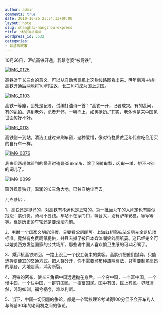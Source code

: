 ```yaml
---
author: admin
comments: true
date: 2010-10-26 23:34:13+00:00
layout: note
slug: shanghai-hangzhou-express
title: 体验沪杭高铁
wordpress_id: 3532
categories:
- 非虚构叙事
---
```


10月26日，沪杭高铁开通，我跟老婆“被高铁”。

[![IMG_0125](http://farm2.static.flickr.com/1245/5117832084_4ae64b0192.jpg)](http://www.flickr.com/photos/lookoo/5117832084/)

高铁对于长三角的意义，可以从自动售票机上这张线路图看出来。明年南京-杭州高铁开通后两地将1小时往返，长三角将成为国上之国。

[![IMG_0103](http://farm5.static.flickr.com/4089/5117235995_6673df093d.jpg)](http://www.flickr.com/photos/lookoo/5117235995/)

高铁一等座，到处是记者。试编打油诗一首：“高铁一开，记者成灾。有的乱问，有的乱拍。遇到老外，记者开怀。一哄而上，如崽抢奶。”其实，老外也是来中国见世面的好不好。

[![IMG_0113](http://farm2.static.flickr.com/1098/5117836944_4d4d38719c.jpg)](http://www.flickr.com/photos/lookoo/5117836944/)

高铁刚一到站，清洁工就过来刷车窗，这种爱惜，像对待物质贫乏年代省吃俭用买的自行车一样。

[![IMG_0076](http://farm5.static.flickr.com/4092/5117230489_43ed0af7ca.jpg)](http://www.flickr.com/photos/lookoo/5117230489/)

我来回两趟体验到的最高时速是356km/h，除了风驰电掣，闪电一样，想不出别的词儿了。

[![IMG_0099](http://farm2.static.flickr.com/1089/5117227231_6f231d9f8b.jpg)](http://www.flickr.com/photos/lookoo/5117227231/)

窗外风景独好，温润的长三角大地，已独自绝尘而去。

几点感悟：

1、高铁还是挺好的，对高铁有不满也是正常的。第一批坐火车的人肯定也有类似抱怨：票价贵，骑马不要钱。车站不在家门口，噪音大，没有驴车安稳。等等等等。但是历史的车轮还是要滚滚向前。

2、判断一个国家文明的短板，只要看公厕即可。上海虹桥高铁站公厕完全是机场标准，竟然有免费厕纸提供，并且去掉了被日本媒体嘲笑的厕纸篓。这已经完全可以媲美西方发达国家的公共场所。那些说中国人喜欢偷卫生纸的可以闭嘴了。

3、乘沪杭高铁来回，一路上没见一个民工装束的乘客。高票价把他们抛弃，只能选择更便宜的交通方式。把人群分开，你不需要颁布种族隔离法，只需要制定高昂的票价。大地震荡，鸿沟断裂。

4、高铁的密布，使长三角把中国远远抛在身后。一个穷中国，一个富中国，一个慢中国，一个快中国，一群穷国民，一撮富国民。国中有国，民上有民。界限凛然，鸿沟如渊，福兮祸兮，难以判断。

5、当下，中国一切问题的争论，都是一个驾校理论考试得100分但不会开车的人与驾龄30年的老司机之间的争论。


